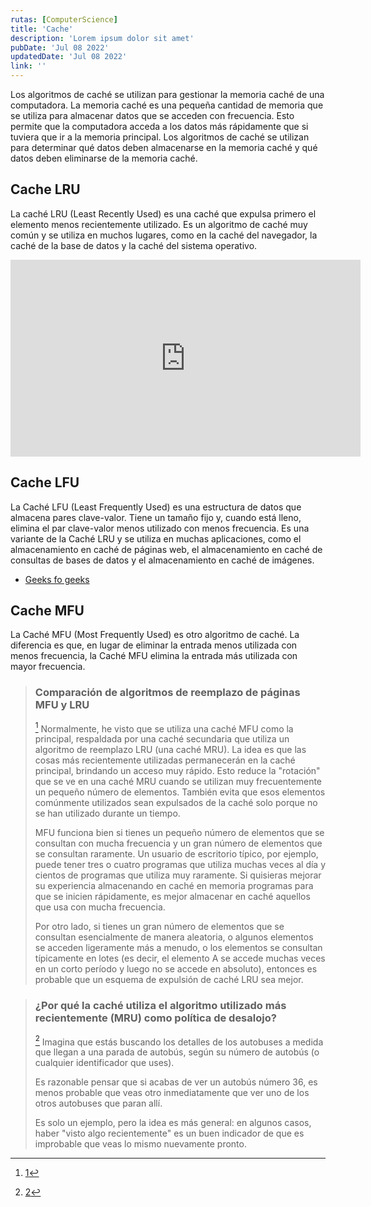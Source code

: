 ```yaml
---
rutas: [ComputerScience]
title: 'Cache'
description: 'Lorem ipsum dolor sit amet'
pubDate: 'Jul 08 2022'
updatedDate: 'Jul 08 2022'
link: ''
---
```


Los algoritmos de caché se utilizan para gestionar la memoria caché de una computadora. La memoria caché es una pequeña cantidad de memoria que se utiliza para almacenar datos que se acceden con frecuencia. Esto permite que la computadora acceda a los datos más rápidamente que si tuviera que ir a la memoria principal. Los algoritmos de caché se utilizan para determinar qué datos deben almacenarse en la memoria caché y qué datos deben eliminarse de la memoria caché.

## Cache LRU

La caché LRU (Least Recently Used) es una caché que expulsa primero el elemento menos recientemente utilizado. Es un algoritmo de caché muy común y se utiliza en muchos lugares, como en la caché del navegador, la caché de la base de datos y la caché del sistema operativo.

<iframe width="560" height="315" src="https://www.youtube.com/embed/R5ON3iwx78M?si=4K8epnhZV2eKwshJ&cc_lang_pref=es" title="YouTube video player" frameborder="0" allow="accelerometer; autoplay; clipboard-write; encrypted-media; gyroscope; picture-in-picture; web-share" allowfullscreen></iframe>

## Cache LFU

La Caché LFU (Least Frequently Used) es una estructura de datos que almacena pares clave-valor. Tiene un tamaño fijo y, cuando está lleno, elimina el par clave-valor menos utilizado con menos frecuencia. Es una variante de la Caché LRU y se utiliza en muchas aplicaciones, como el almacenamiento en caché de páginas web, el almacenamiento en caché de consultas de bases de datos y el almacenamiento en caché de imágenes.

* [Geeks fo geeks](https://www.geeksforgeeks.org/least-frequently-used-lfu-cache-implementation/)

## Cache MFU

La Caché MFU (Most Frequently Used) es otro algoritmo de caché. La diferencia es que, en lugar de eliminar la entrada menos utilizada con menos frecuencia, la Caché MFU elimina la entrada más utilizada con mayor frecuencia.

> ### Comparación de algoritmos de reemplazo de páginas MFU y LRU
> [^1] Normalmente, he visto que se utiliza una caché MFU como la principal, respaldada por una caché secundaria que utiliza un algoritmo de reemplazo LRU (una caché MRU). La idea es que las cosas más recientemente utilizadas permanecerán en la caché principal, brindando un acceso muy rápido. Esto reduce la "rotación" que se ve en una caché MRU cuando se utilizan muy frecuentemente un pequeño número de elementos. También evita que esos elementos comúnmente utilizados sean expulsados de la caché solo porque no se han utilizado durante un tiempo.
>
> MFU funciona bien si tienes un pequeño número de elementos que se consultan con mucha frecuencia y un gran número de elementos que se consultan raramente. Un usuario de escritorio típico, por ejemplo, puede tener tres o cuatro programas que utiliza muchas veces al día y cientos de programas que utiliza muy raramente. Si quisieras mejorar su experiencia almacenando en caché en memoria programas para que se inicien rápidamente, es mejor almacenar en caché aquellos que usa con mucha frecuencia.
>
> Por otro lado, si tienes un gran número de elementos que se consultan esencialmente de manera aleatoria, o algunos elementos se acceden ligeramente más a menudo, o los elementos se consultan típicamente en lotes (es decir, el elemento A se accede muchas veces en un corto período y luego no se accede en absoluto), entonces es probable que un esquema de expulsión de caché LRU sea mejor.

> ### ¿Por qué la caché utiliza el algoritmo utilizado más recientemente (MRU) como política de desalojo?
>
> [^2] Imagina que estás buscando los detalles de los autobuses a medida que llegan a una parada de autobús, según su número de autobús (o cualquier identificador que uses).
>
> Es razonable pensar que si acabas de ver un autobús número 36, es menos probable que veas otro inmediatamente que ver uno de los otros autobuses que paran allí.
>
> Es solo un ejemplo, pero la idea es más general: en algunos casos, haber "visto algo recientemente" es un buen indicador de que es improbable que veas lo mismo nuevamente pronto.

[^1]:[1](https://stackoverflow.com/questions/13597246/comparison-of-mfu-and-lru-page-replacement-algorithms)
[^2]:[2](https://stackoverflow.com/questions/5088128/why-does-cache-use-most-recently-used-mru-algorithm-as-evict-policy)